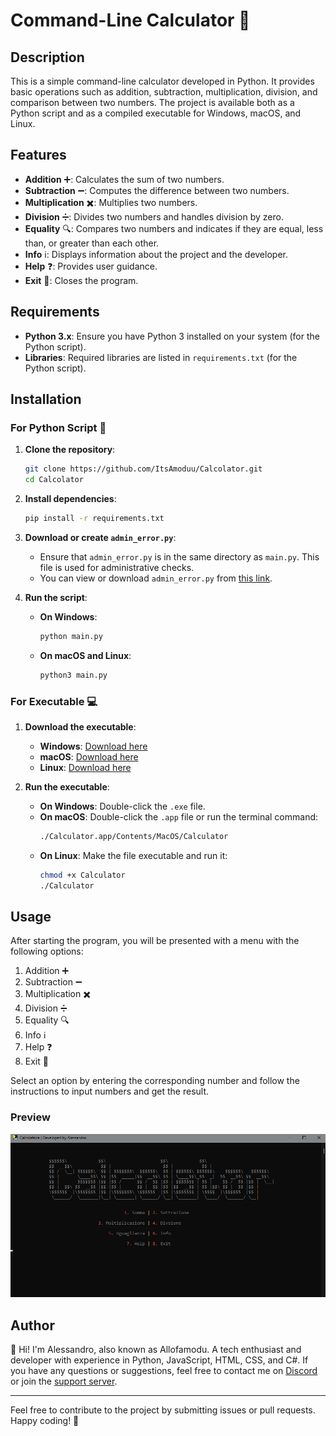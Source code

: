 # Command-Line Calculator 🧮

## Description

This is a simple command-line calculator developed in Python. It provides basic operations such as addition, subtraction, multiplication, division, and comparison between two numbers. The project is available both as a Python script and as a compiled executable for Windows, macOS, and Linux.

## Features

- **Addition** ➕: Calculates the sum of two numbers.
- **Subtraction** ➖: Computes the difference between two numbers.
- **Multiplication** ✖️: Multiplies two numbers.
- **Division** ➗: Divides two numbers and handles division by zero.
- **Equality** 🔍: Compares two numbers and indicates if they are equal, less than, or greater than each other.
- **Info** ℹ️: Displays information about the project and the developer.
- **Help** ❓: Provides user guidance.
- **Exit** 🚪: Closes the program.

## Requirements

- **Python 3.x**: Ensure you have Python 3 installed on your system (for the Python script).
- **Libraries**: Required libraries are listed in `requirements.txt` (for the Python script).

## Installation

### For Python Script 🐍

1. **Clone the repository**:
    ```bash
    git clone https://github.com/ItsAmoduu/Calcolator.git
    cd Calcolator
    ```

2. **Install dependencies**:
    ```bash
    pip install -r requirements.txt
    ```

3. **Download or create `admin_error.py`**:
    - Ensure that `admin_error.py` is in the same directory as `main.py`. This file is used for administrative checks.
    - You can view or download `admin_error.py` from [this link](https://github.com/ItsAmoduu/Calcolator/blob/main/admin_error.py).

4. **Run the script**:
    - **On Windows**:
      ```bash
      python main.py
      ```
    - **On macOS and Linux**:
      ```bash
      python3 main.py
      ```

### For Executable 💻

1. **Download the executable**:
    - **Windows**: [Download here](https://github.com/ItsAmoduu/Calcolator/releases)
    - **macOS**: [Download here](https://github.com/ItsAmoduu/Calcolator/releases)
    - **Linux**: [Download here](https://github.com/ItsAmoduu/Calcolator/releases)

2. **Run the executable**:
    - **On Windows**: Double-click the `.exe` file.
    - **On macOS**: Double-click the `.app` file or run the terminal command:
      ```bash
      ./Calculator.app/Contents/MacOS/Calculator
      ```
    - **On Linux**: Make the file executable and run it:
      ```bash
      chmod +x Calculator
      ./Calculator
      ```

## Usage

After starting the program, you will be presented with a menu with the following options:

1. Addition ➕
2. Subtraction ➖
3. Multiplication ✖️
4. Division ➗
5. Equality 🔍
6. Info ℹ️
7. Help ❓
8. Exit 🚪

Select an option by entering the corresponding number and follow the instructions to input numbers and get the result.

### Preview

![Calculator Screenshot](https://github.com/ItsAmoduu/Calcolator/blob/main/Screenshot%202024-08-25%20013528.png)

## Author

👋 Hi! I'm Alessandro, also known as Allofamodu. A tech enthusiast and developer with experience in Python, JavaScript, HTML, CSS, and C#. If you have any questions or suggestions, feel free to contact me on [Discord](https://discord.com/users/980503856574259251) or join the [support server](https://discord.gg/MCcgkBgCFr).

---

Feel free to contribute to the project by submitting issues or pull requests. Happy coding! 🎉
